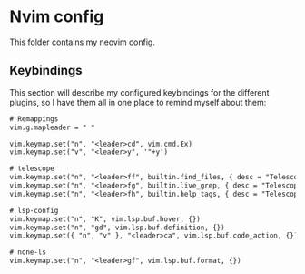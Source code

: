 # Nvim config

This folder contains my neovim config.

## Keybindings

This section will describe my configured keybindings for the different plugins, so I have them all in one place to remind myself about them:

```txt
# Remappings
vim.g.mapleader = " "

vim.keymap.set("n", "<leader>cd", vim.cmd.Ex)
vim.keymap.set("v", "<leader>y", '"+y')

# telescope
vim.keymap.set("n", "<leader>ff", builtin.find_files, { desc = "Telescope find files" })
vim.keymap.set("n", "<leader>fg", builtin.live_grep, { desc = "Telescope live grep" })
vim.keymap.set("n", "<leader>fh", builtin.help_tags, { desc = "Telescope help tags" })

# lsp-config
vim.keymap.set("n", "K", vim.lsp.buf.hover, {})
vim.keymap.set("n", "gd", vim.lsp.buf.definition, {})
vim.keymap.set({ "n", "v" }, "<leader>ca", vim.lsp.buf.code_action, {})

# none-ls
vim.keymap.set("n", "<leader>gf", vim.lsp.buf.format, {})
```
